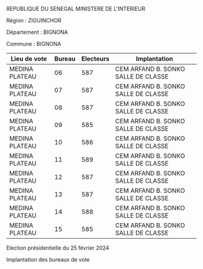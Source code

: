 REPUBLIQUE DU SENEGAL MINISTERE DE L'INTERIEUR

Région : ZIGUINCHOR

Département : BIGNONA

Commune : BIGNONA

| Lieu de vote | Bureau | Electeurs | Implantation |
| - | - | - | - |
| MEDINA PLATEAU | 06 | 587 | CEM ARFAND B. SONKO SALLE DE CLASSE |
| MEDINA PLATEAU | 07 | 587 | CEM ARFAND B. SONKO SALLE DE CLASSE |
| MEDINA PLATEAU | 08 | 587 | CEM ARFAND B. SONKO SALLE DE CLASSE |
| MEDINA PLATEAU | 09 | 585 | CEM ARFAND B. SONKO SALLE DE CLASSE |
| MEDINA PLATEAU | 10 | 586 | CEM ARFAND B. SONKO SALLE DE CLASSE |
| MEDINA PLATEAU | 11 | 589 | CEM ARFAND B. SONKO SALLE DE CLASSE |
| MEDINA PLATEAU | 12 | 587 | CEM ARFAND B. SONKO SALLE DE CLASSE |
| MEDINA PLATEAU | 13 | 587 | CEM ARFAND B. SONKO SALLE DE CLASSE |
| MEDINA PLATEAU | 14 | 588 | CEM ARFAND B. SONKO SALLE DE CLASSE |
| MEDINA PLATEAU | 15 | 585 | CEM ARFAND B. SONKO SALLE DE CLASSE |

<!-- PageNumber="3/23" -->

Election présidentielle du 25 février 2024

Implantation des bureaux de vote
